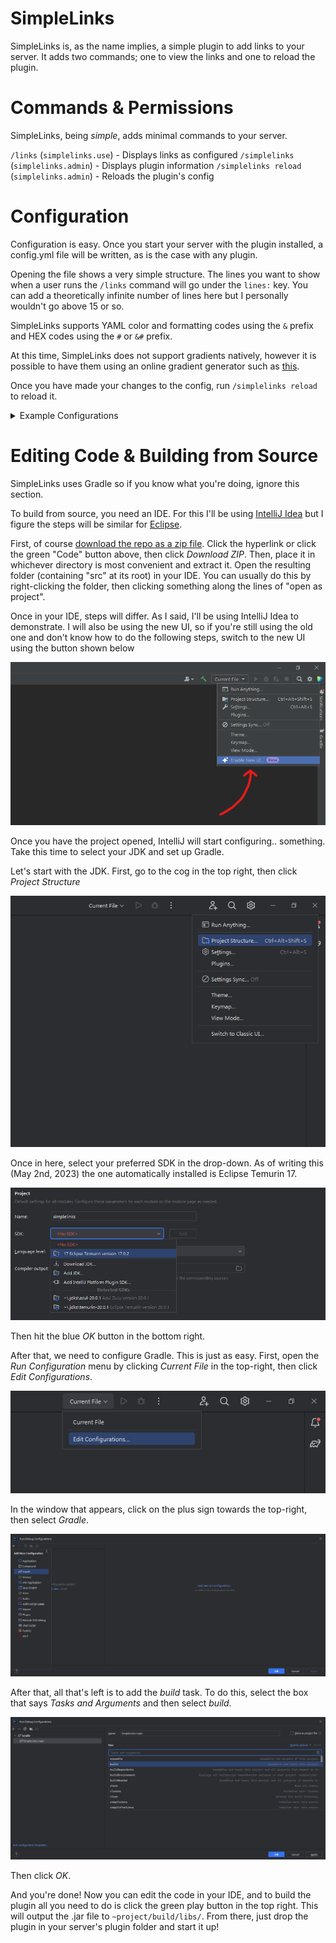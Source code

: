 # SimpleLinks

SimpleLinks is, as the name implies, a simple plugin to add links to your server. It adds two commands; one to view the links and one to reload the plugin.

# Commands & Permissions

SimpleLinks, being *simple*, adds minimal commands to your server.

`/links` (`simplelinks.use`) - Displays links as configured
`/simplelinks` (`simplelinks.admin`) - Displays plugin information
`/simplelinks reload` (`simplelinks.admin`) - Reloads the plugin's config

# Configuration

Configuration is easy. Once you start your server with the plugin installed, a config.yml file will be written, as is the case with any plugin.

Opening the file shows a very simple structure. The lines you want to show when a user runs the `/links` command will go under the `lines:` key. You can add a theoretically infinite number of lines here but I personally wouldn't go above 15 or so.

SimpleLinks supports YAML color and formatting codes using the `&` prefix and HEX codes using the `#` or `&#` prefix.

At this time, SimpleLinks does not support gradients natively, however it is possible to have them using an online gradient generator such as [this](https://minecraft.menu/minecraft-rgb-generator).

Once you have made your changes to the config, run `/simplelinks reload` to reload it.

<details>
<summary>Example Configurations</summary>

  #### Example 1
  ```
  lines:
    - '&8&m-------------------&8[ &#520dfb&lS&#630cfa&li&#750af8&lm&#8609f7&lp&#9708f5&ll&#a907f4&le&#ba05f3&lL&#cb04f1&li&#dc03f0&ln&#ee01ee&lk&#ff00ed&ls &8]&8&m-------------------'
    - '&eWebsite: &b&nhttps://example.net'
    - '&aDynmap: &b&nhttps://example.net/map'
    - '&9Discord: &b&nhttps://discord.gg/eXaMpLE'
    - '&8&m----------------------------------------------------'
  ```
  <img src="https://raw.githubusercontent.com/Vyladence/Resources/main/SimpleLinks_Example_1.png">
  
  #### Example 2
  ```
  lines:
    - "This is a plain message"
    - "&aThis message uses a single color with YAML color codes"
    - "&aThis message uses &bmultiple colors with YAML color codes"
    - "#3791fbThis one uses a single color with HEX codes"
    - "#4ee27bThis one uses #fb3454multiple colors with HEX codes"
    - "#fbed75This message uses HEX color and then &9YAML color"
    - "&eThis message uses YAML color and then #4ee27bHEX color"
    - "&lThis message shows plain text YAML formatting"
    - "&6&nThis message uses YAML coloring & formatting"
    - "#da1b89&mThis message uses HEX coloring and YAML formatting"
  ```
<img src="https://raw.githubusercontent.com/Vyladence/Resources/main/SimpleLinks_Example_2.png">
</details>

# Editing Code & Building from Source

SimpleLinks uses Gradle so if you know what you're doing, ignore this section.

To build from source, you need an IDE. For this I'll be using [IntelliJ Idea](https://www.jetbrains.com/idea/download/) but I figure the steps will be similar for [Eclipse](https://www.eclipse.org/downloads/).

First, of course [download the repo as a zip file](https://github.com/Vyladence/SimpleLinks/archive/refs/heads/main.zip). Click the hyperlink or click the green "Code" button above, then click *Download ZIP*. Then, place it in whichever directory is most convenient and extract it. Open the resulting folder (containing "src" at its root) in your IDE. You can usually do this by right-clicking the folder, then clicking something along the lines of "open as project".

Once in your IDE, steps will differ. As I said, I'll be using IntelliJ Idea to demonstrate. I will also be using the new UI, so if you're still using the old one and don't know how to do the following steps, switch to the new UI using the button shown below

<img src="https://raw.githubusercontent.com/Vyladence/Resources/main/SimpleLinks_Enable_Modern_UI.png">

Once you have the project opened, IntelliJ will start configuring.. something. Take this time to select your JDK and set up Gradle.

Let's start with the JDK. First, go to the cog in the top right, then click *Project Structure*

<img src="https://raw.githubusercontent.com/Vyladence/Resources/main/SimpleLinks_Open_Project_Structure.png">

Once in here, select your preferred SDK in the drop-down. As of writing this (May 2nd, 2023) the one automatically installed is Eclipse Temurin 17.

<img src="https://raw.githubusercontent.com/Vyladence/Resources/main/SimpleLinks_Select_SDK.png">

Then hit the blue *OK* button in the bottom right.

After that, we need to configure Gradle. This is just as easy. First, open the *Run Configuration* menu by clicking *Current File* in the top-right, then click *Edit Configurations*.

<img src="https://raw.githubusercontent.com/Vyladence/Resources/main/SimpleLinks_Edit_Configuration.png">

In the window that appears, click on the plus sign towards the top-right, then select *Gradle*.

<img src="https://raw.githubusercontent.com/Vyladence/Resources/main/SimpleLinks_Configure_Gradle.png">

After that, all that's left is to add the *build* task. To do this, select the box that says *Tasks and Arguments* and then select *build*.

<img src="https://raw.githubusercontent.com/Vyladence/Resources/main/SimpleLinks_Gradle_Build.png">

Then click *OK*.

And you're done! Now you can edit the code in your IDE, and to build the plugin all you need to do is click the green play button in the top right. This will output the .jar file to `~project/build/libs/`. From there, just drop the plugin in your server's plugin folder and start it up!
